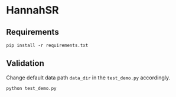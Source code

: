 # HannahSR

## Requirements
`pip install -r requirements.txt`

## Validation
Change default data path `data_dir` in the `test_demo.py` accordingly.

`python test_demo.py`

